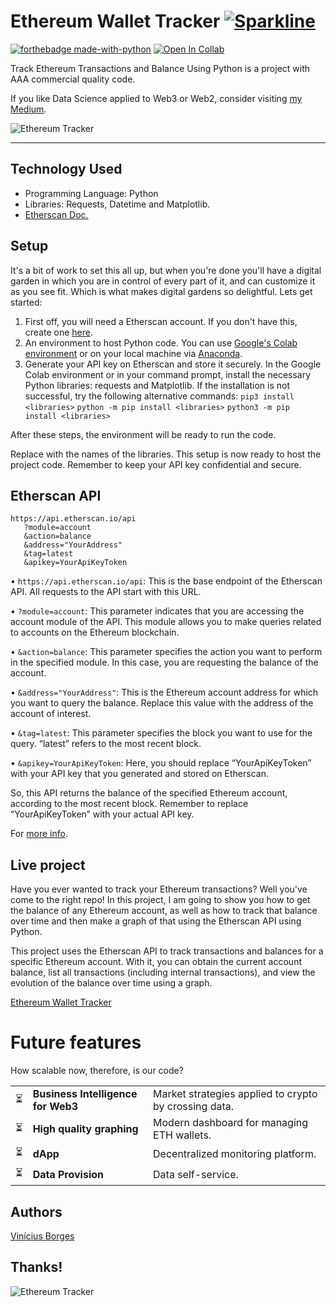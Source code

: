# Ethereum Wallet Tracker [![Sparkline](https://stars.medv.io/Naereen/badges.svg)](https://stars.medv.io/Naereen/badges)

[![forthebadge made-with-python](http://ForTheBadge.com/images/badges/made-with-python.svg)](https://www.python.org/) [![Open In Collab](https://colab.research.google.com/assets/colab-badge.svg)](https://colab.research.google.com/github/Naereen/badges) 

Track Ethereum Transactions and Balance Using Python is a project with AAA commercial quality code.

If you like Data Science applied to Web3 or Web2, consider visiting [my Medium](https://medium.com/@zviniciusferreiraborges).

![Ethereum Tracker](https://moralis.io/wp-content/uploads/2023/11/Etherscan-website-UI-Showing-block-data-info-1024x529.png)

---

## Technology Used
- Programming Language: Python
- Libraries: Requests, Datetime and Matplotlib.
- [Etherscan Doc.](https://docs.etherscan.io/api-endpoints/accounts)

## Setup

It's a bit of work to set this all up, but when you're done you'll have a digital garden in which you are in control of every part of it, and can customize it as you see fit. Which is what makes digital gardens so delightful.
Lets get started:

1. First off, you will need a Etherscan account. If you don't have this, create one [here](https://etherscan.io/register).
2. An environment to host Python code. You can use [Google's Colab environment](https://colab.research.google.com) or on your local machine via [Anaconda](https://docs.anaconda.com/free/anaconda/install/windows/).
3. Generate your API key on Etherscan and store it securely.
In the Google Colab environment or in your command prompt, install the necessary Python libraries: requests and Matplotlib.
If the installation is not successful, try the following alternative commands:
```pip3 install <libraries>```
```python -m pip install <libraries>```
```python3 -m pip install <libraries>```

After these steps, the environment will be ready to run the code.

Replace <libraries> with the names of the libraries. This setup is now ready to host the project code. Remember to keep your API key confidential and secure. 

## Etherscan API
```
https://api.etherscan.io/api
   ?module=account
   &action=balance
   &address="YourAddress"
   &tag=latest
   &apikey=YourApiKeyToken
```
• ```https://api.etherscan.io/api```: This is the base endpoint of the Etherscan API. All requests to the API start with this URL.

• ```?module=account```: This parameter indicates that you are accessing the account module of the API. This module allows you to make queries related to accounts on the Ethereum blockchain.

• ```&action=balance```: This parameter specifies the action you want to perform in the specified module. In this case, you are requesting the balance of the account.

• ```&address="YourAddress"```: This is the Ethereum account address for which you want to query the balance. Replace this value with the address of the account of interest.

• ```&tag=latest```: This parameter specifies the block you want to use for the query. “latest” refers to the most recent block.

• ```&apikey=YourApiKeyToken```: Here, you should replace “YourApiKeyToken” with your API key that you generated and stored on Etherscan.

So, this API returns the balance of the specified Ethereum account, according to the most recent block. Remember to replace “YourApiKeyToken” with your actual API key.

For [more info](https://docs.etherscan.io/api-endpoints/accounts).

## Live project

Have you ever wanted to track your Ethereum transactions? Well you've come to the right repo! In this project, I am going to show you how to get the balance of any Ethereum account, as well as how to track that balance over time and then make a graph of that using the Etherscan API using Python.

This project uses the Etherscan API to track transactions and balances for a specific Ethereum account. With it, you can obtain the current account balance, list all transactions (including internal transactions), and view the evolution of the balance over time using a graph.

[Ethereum Wallet Tracker](https://colab.research.google.com/drive/1Ax85LA1fRzIb9HHyj1vlBc1mIL_Jevat?usp=sharing)

# Future features

How scalable now, therefore, is our code?

|   |   |   |
| --- | --- | --- |
| ⏳ | <b>Business Intelligence for Web3</b> | Market strategies applied to crypto by crossing data. |
| ⏳ | <b>High quality graphing</b> | Modern dashboard for managing ETH wallets. |
| ⏳ | <b>dApp</b> | Decentralized monitoring platform. |
| ⏳ | <b>Data Provision</b> | Data self-service. |

## Authors

[Vinícius Borges](https://github.com/vinifborgess)

## Thanks!

![Ethereum Tracker](https://cdn3d.iconscout.com/3d/premium/thumb/ethereum-4000944-3307215.png?f=webp)
